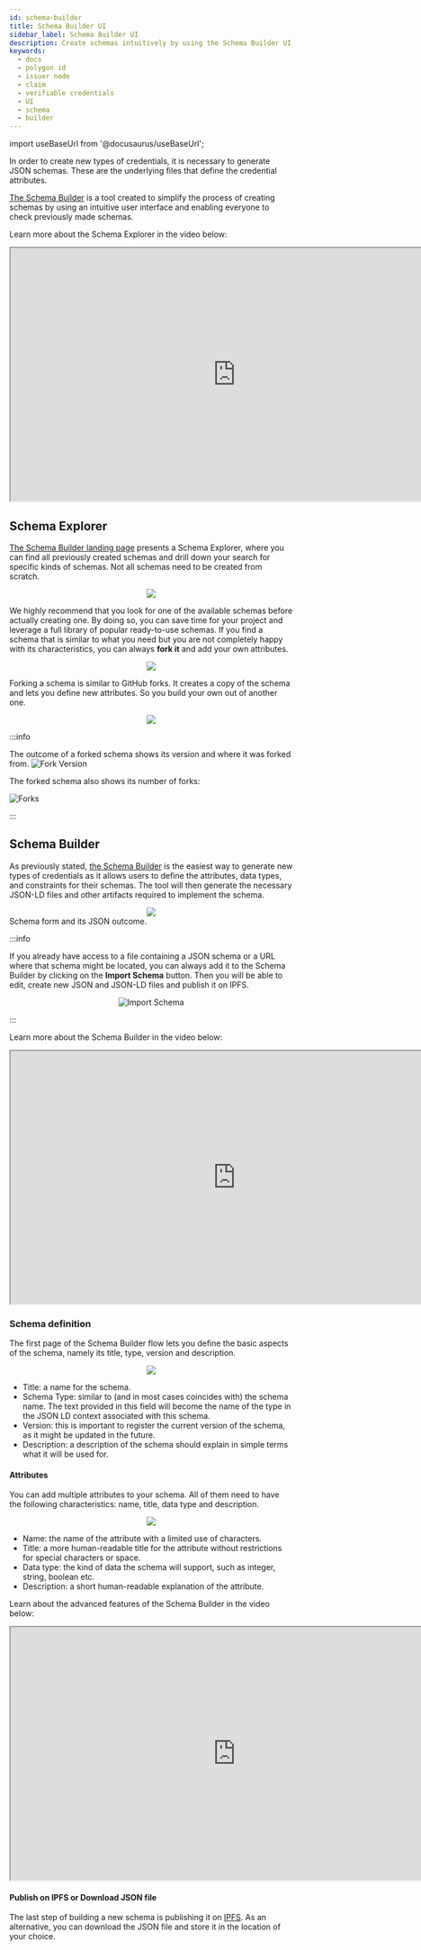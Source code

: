 ```yaml
---
id: schema-builder
title: Schema Builder UI 
sidebar_label: Schema Builder UI
description: Create schemas intuitively by using the Schema Builder UI.
keywords: 
  - docs
  - polygon id
  - issuer node
  - claim
  - verifiable credentials
  - UI
  - schema 
  - builder
---
```


import useBaseUrl from '@docusaurus/useBaseUrl';

In order to create new types of credentials, it is necessary to generate JSON schemas. These are the underlying files that define the credential attributes. 

[The Schema Builder](https://schema-builder.polygonid.me/) is a tool created to simplify the process of creating schemas by using an intuitive user interface and enabling everyone to check previously made schemas.

Learn more about the Schema Explorer in the video below:

<div align="center">
<iframe src="https://www.youtube.com/embed/L2UYsMc3GtE?si=YPmEv-HWf00HwruV" width="800" length="800" height="450" allowfullscreen></iframe>
</div>


## Schema Explorer
[The Schema Builder landing page](https://schema-builder.polygonid.me/) presents a Schema Explorer, where you can find all previously created schemas and drill down your search for specific kinds of schemas. Not all schemas need to be created from scratch. 

<div align="center">
<img src= {useBaseUrl("img/schema-explorer.png")} align="center" />
</div>

We highly recommend that you look for one of the available schemas before actually creating one. By doing so, you can save time for your project and leverage a full library of popular ready-to-use schemas.
If you find a schema that is similar to what you need but you are not completely happy with its characteristics, you can always **fork it** and add your own attributes.

<div align="center">
<img src= {useBaseUrl("img/fork-schema.png")} align="center" />
</div>

Forking a schema is similar to GitHub forks. It creates a copy of the schema and lets you define new attributes. So you build your own out of another one.  

<div align="center">
<img src= {useBaseUrl("img/fork-define-schema.png")} align="center" />
</div>

:::info

The outcome of a forked schema shows its version and where it was forked from.
![Fork Version](/img/fork-versions.png)

The forked schema also shows its number of forks:

![Forks](/img/forks.png)

:::

## Schema Builder
As previously stated, [the Schema Builder](https://schema-builder.polygonid.me/builder) is the easiest way to generate new types of credentials as it allows users to define the attributes, data types, and constraints for their schemas. The tool will then generate the necessary JSON-LD files and other artifacts required to implement the schema.

<div align="center">
<img src= {useBaseUrl("img/schema-builder.png")} align="center" />
</div>
Schema form and its JSON outcome.

:::info
    
If you already have access to a file containing a JSON schema or a URL where that schema might be located, you can always add it to the Schema Builder by clicking on the **Import Schema** button. Then you will be able to edit, create new JSON and JSON-LD files and publish it on IPFS.  
    
<div align = "center">

![Import Schema](/img/import-schema.png)

</div>

:::
    
Learn more about the Schema Builder in the video below: 

<div align="center">
<iframe src="https://www.youtube.com/embed/lW2atrdpFaU?si=MLdPaSHcBVgm9Mvr" width="800" length="800" height="450" allowfullscreen></iframe>
</div>

### Schema definition
The first page of the Schema Builder flow lets you define the basic aspects of the schema, namely its title, type, version and description.

<div align="center">
<img src= {useBaseUrl("img/define-schema.png")} align="center" />
</div>

- Title: a name for the schema.
- Schema Type: similar to (and in most cases coincides with) the schema name. The text provided in this field will become the name of the type in the JSON LD context associated with this schema. 
- Version: this is important to register the current version of the schema, as it might be updated in the future.
- Description: a description of the schema should explain in simple terms what it will be used for. 

#### Attributes
You can add multiple attributes to your schema. All of them need to have the following characteristics: name, title, data type and description.

<div align="center">
<img src= {useBaseUrl("img/define-attributes.png")} align="center" />
</div>

- Name: the name of the attribute with a limited use of characters.
- Title: a more human-readable title for the attribute without restrictions for special characters or space.
- Data type: the kind of data the schema will support, such as integer, string, boolean etc.
- Description: a short human-readable explanation of the attribute.

Learn about the advanced features of the Schema Builder in the video below:

<div align="center">
<iframe src="https://www.youtube.com/embed/lW2atrdpFaU?si=0BlqzS6kzXNK4nw3" width="800" length="800" height="450" allowfullscreen></iframe>
</div>

#### Publish on IPFS or Download JSON file
The last step of building a new schema is publishing it on [IPFS](https://ipfs.tech/). As an alternative, you can download the JSON file and store it in the location of your choice.
    
